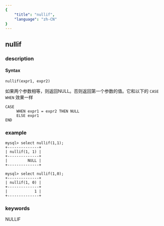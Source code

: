 ```yaml
---
{
    "title": "nullif",
    "language": "zh-CN"
}
---
```


<!-- 
Licensed to the Apache Software Foundation (ASF) under one
or more contributor license agreements.  See the NOTICE file
distributed with this work for additional information
regarding copyright ownership.  The ASF licenses this file
to you under the Apache License, Version 2.0 (the
"License"); you may not use this file except in compliance
with the License.  You may obtain a copy of the License at

  http://www.apache.org/licenses/LICENSE-2.0

Unless required by applicable law or agreed to in writing,
software distributed under the License is distributed on an
"AS IS" BASIS, WITHOUT WARRANTIES OR CONDITIONS OF ANY
KIND, either express or implied.  See the License for the
specific language governing permissions and limitations
under the License.
-->

## nullif
### description
#### Syntax

`nullif(expr1, expr2)`


如果两个参数相等，则返回NULL。否则返回第一个参数的值。它和以下的 `CASE WHEN` 效果一样

```
CASE
     WHEN expr1 = expr2 THEN NULL
     ELSE expr1
END
```

### example

```
mysql> select nullif(1,1);
+--------------+
| nullif(1, 1) |
+--------------+
|         NULL |
+--------------+

mysql> select nullif(1,0);
+--------------+
| nullif(1, 0) |
+--------------+
|            1 |
+--------------+
```
### keywords
NULLIF
